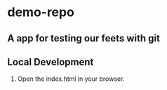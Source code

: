 # demo-repo

## A app for testing our feets with git

## Local Development

1. Open the index.html in your browser.